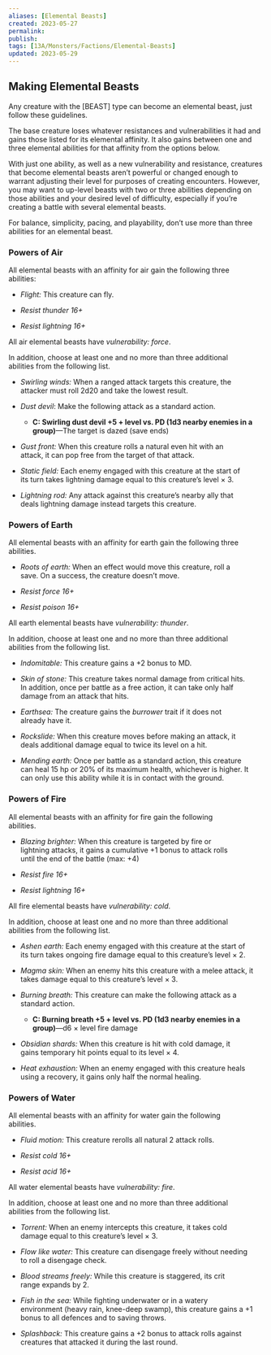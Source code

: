 ```yaml
---
aliases: [Elemental Beasts]
created: 2023-05-27
permalink: 
publish: 
tags: [13A/Monsters/Factions/Elemental-Beasts]
updated: 2023-05-29
---
```


## Making Elemental Beasts

Any creature with the [BEAST] type can become an elemental beast, just follow these guidelines.

The base creature loses whatever resistances and vulnerabilities it had and gains those listed for its elemental affinity. It also gains between one and three elemental abilities for that affinity from the options below.

With just one ability, as well as a new vulnerability and resistance, creatures that become elemental beasts aren’t powerful or changed enough to warrant adjusting their level for purposes of creating encounters. However, you may want to up-level beasts with two or three abilities depending on those abilities and your desired level of difficulty, especially if you’re creating a battle with several elemental beasts.

For balance, simplicity, pacing, and playability, don’t use more than three abilities for an elemental beast.

### Powers of Air

All elemental beasts with an affinity for air gain the following three  
abilities:

- *Flight:* This creature can fly.

- *Resist thunder 16+*

- *Resist lightning 16+*

All air elemental beasts have *vulnerability: force*.

In addition, choose at least one and no more than three additional  
abilities from the following list.

- *Swirling winds:* When a ranged attack targets this creature, the  
  attacker must roll 2d20 and take the lowest result.

- *Dust devil*: Make the following attack as a standard action.

  - **C: Swirling dust devil +5 + level vs. PD (1d3 nearby enemies in a  
    group)**—The target is dazed (save ends)

- *Gust front:* When this creature rolls a natural even hit with an  
  attack, it can pop free from the target of that attack.

- *Static field:* Each enemy engaged with this creature at the start of  
  its turn takes lightning damage equal to this creature’s level × 3.

- *Lightning rod:* Any attack against this creature’s nearby ally that  
  deals lightning damage instead targets this creature.

### Powers of Earth

All elemental beasts with an affinity for earth gain the following three  
abilities.

- *Roots of earth:* When an effect would move this creature, roll a  
  save. On a success, the creature doesn’t move.

- *Resist force 16+*

- *Resist poison 16+*

All earth elemental beasts have *vulnerability: thunder*.

In addition, choose at least one and no more than three additional  
abilities from the following list.

- *Indomitable:* This creature gains a +2 bonus to MD.

- *Skin of stone:* This creature takes normal damage from critical hits.  
  In addition, once per battle as a free action, it can take only half  
  damage from an attack that hits.

- *Earthsea:* The creature gains the *burrower* trait if it does not  
  already have it.

- *Rockslide:* When this creature moves before making an attack, it  
  deals additional damage equal to twice its level on a hit.

- *Mending earth:* Once per battle as a standard action, this creature  
  can heal 15 hp or 20% of its maximum health, whichever is higher. It  
  can only use this ability while it is in contact with the ground.

### Powers of Fire

All elemental beasts with an affinity for fire gain the following  
abilities.

- *Blazing brighter:* When this creature is targeted by fire or  
  lightning attacks, it gains a cumulative +1 bonus to attack rolls  
  until the end of the battle (max: +4)

- *Resist fire 16+*

- *Resist lightning 16+*

All fire elemental beasts have *vulnerability: cold*.

In addition, choose at least one and no more than three additional  
abilities from the following list.

- *Ashen earth:* Each enemy engaged with this creature at the start of  
  its turn takes ongoing fire damage equal to this creature’s level × 2.

- *Magma skin:* When an enemy hits this creature with a melee attack, it  
  takes damage equal to this creature’s level × 3.

- *Burning breath:* This creature can make the following attack as a  
  standard action.

  - **C: Burning breath +5 + level vs. PD (1d3 nearby enemies in a  
    group)**—d6 × level fire damage

- *Obsidian shards:* When this creature is hit with cold damage, it  
  gains temporary hit points equal to its level × 4.

- *Heat exhaustion:* When an enemy engaged with this creature heals  
  using a recovery, it gains only half the normal healing.

### Powers of Water

All elemental beasts with an affinity for water gain the following  
abilities.

- *Fluid motion:* This creature rerolls all natural 2 attack rolls.

- *Resist cold 16+*

- *Resist acid 16+*

All water elemental beasts have *vulnerability: fire*.

In addition, choose at least one and no more than three additional  
abilities from the following list.

- *Torrent:* When an enemy intercepts this creature, it takes cold  
  damage equal to this creature’s level × 3.

- *Flow like water:* This creature can disengage freely without needing  
  to roll a disengage check.

- *Blood streams freely:* While this creature is staggered, its crit  
  range expands by 2.

- *Fish in the sea:* While fighting underwater or in a watery  
  environment (heavy rain, knee-deep swamp), this creature gains a +1  
  bonus to all defences and to saving throws.

- *Splashback:* This creature gains a +2 bonus to attack rolls against  
  creatures that attacked it during the last round.

